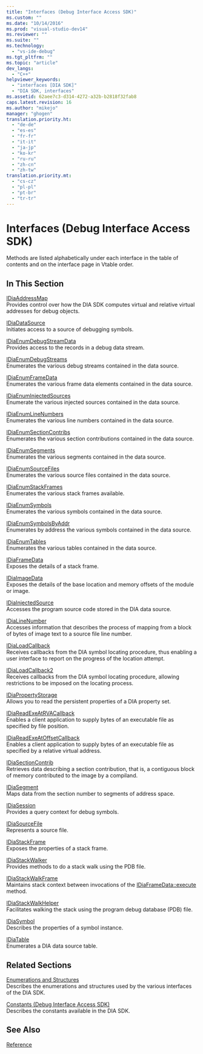 ```yaml
---
title: "Interfaces (Debug Interface Access SDK)"
ms.custom: ""
ms.date: "10/14/2016"
ms.prod: "visual-studio-dev14"
ms.reviewer: ""
ms.suite: ""
ms.technology: 
  - "vs-ide-debug"
ms.tgt_pltfrm: ""
ms.topic: "article"
dev_langs: 
  - "C++"
helpviewer_keywords: 
  - "interfaces [DIA SDK]"
  - "DIA SDK, interfaces"
ms.assetid: 62aee7c3-d314-4272-a32b-b2818f32fab8
caps.latest.revision: 16
ms.author: "mikejo"
manager: "ghogen"
translation.priority.ht: 
  - "de-de"
  - "es-es"
  - "fr-fr"
  - "it-it"
  - "ja-jp"
  - "ko-kr"
  - "ru-ru"
  - "zh-cn"
  - "zh-tw"
translation.priority.mt: 
  - "cs-cz"
  - "pl-pl"
  - "pt-br"
  - "tr-tr"
---
```

# Interfaces (Debug Interface Access SDK)
Methods are listed alphabetically under each interface in the table of contents and on the interface page in Vtable order.  
  
## In This Section  
 [IDiaAddressMap](../debugger/idiaaddressmap.md)  
 Provides control over how the DIA SDK computes virtual and relative virtual addresses for debug objects.  
  
 [IDiaDataSource](../debugger/idiadatasource.md)  
 Initiates access to a source of debugging symbols.  
  
 [IDiaEnumDebugStreamData](../debugger/idiaenumdebugstreamdata.md)  
 Provides access to the records in a debug data stream.  
  
 [IDiaEnumDebugStreams](../debugger/idiaenumdebugstreams.md)  
 Enumerates the various debug streams contained in the data source.  
  
 [IDiaEnumFrameData](../debugger/idiaenumframedata.md)  
 Enumerates the various frame data elements contained in the data source.  
  
 [IDiaEnumInjectedSources](../debugger/idiaenuminjectedsources.md)  
 Enumerate the various injected sources contained in the data source.  
  
 [IDiaEnumLineNumbers](../debugger/idiaenumlinenumbers.md)  
 Enumerates the various line numbers contained in the data source.  
  
 [IDiaEnumSectionContribs](../debugger/idiaenumsectioncontribs.md)  
 Enumerates the various section contributions contained in the data source.  
  
 [IDiaEnumSegments](../debugger/idiaenumsegments.md)  
 Enumerates the various segments contained in the data source.  
  
 [IDiaEnumSourceFiles](../debugger/idiaenumsourcefiles.md)  
 Enumerates the various source files contained in the data source.  
  
 [IDiaEnumStackFrames](../debugger/idiaenumstackframes.md)  
 Enumerates the various stack frames available.  
  
 [IDiaEnumSymbols](../debugger/idiaenumsymbols.md)  
 Enumerates the various symbols contained in the data source.  
  
 [IDiaEnumSymbolsByAddr](../debugger/idiaenumsymbolsbyaddr.md)  
 Enumerates by address the various symbols contained in the data source.  
  
 [IDiaEnumTables](../debugger/idiaenumtables.md)  
 Enumerates the various tables contained in the data source.  
  
 [IDiaFrameData](../debugger/idiaframedata.md)  
 Exposes the details of a stack frame.  
  
 [IDiaImageData](../debugger/idiaimagedata.md)  
 Exposes the details of the base location and memory offsets of the module or image.  
  
 [IDiaInjectedSource](../debugger/idiainjectedsource.md)  
 Accesses the program source code stored in the DIA data source.  
  
 [IDiaLineNumber](../debugger/idialinenumber.md)  
 Accesses information that describes the process of mapping from a block of bytes of image text to a source file line number.  
  
 [IDiaLoadCallback](../debugger/idialoadcallback.md)  
 Receives callbacks from the DIA symbol locating procedure, thus enabling a user interface to report on the progress of the location attempt.  
  
 [IDiaLoadCallback2](../debugger/idialoadcallback2.md)  
 Receives callbacks from the DIA symbol locating procedure, allowing restrictions to be imposed on the locating process.  
  
 [IDiaPropertyStorage](../debugger/idiapropertystorage.md)  
 Allows you to read the persistent properties of a DIA property set.  
  
 [IDiaReadExeAtRVACallback](../debugger/idiareadexeatrvacallback.md)  
 Enables a client application to supply bytes of an executable file as specified by file position.  
  
 [IDiaReadExeAtOffsetCallback](../debugger/idiareadexeatoffsetcallback.md)  
 Enables a client application to supply bytes of an executable file as specified by a relative virtual address.  
  
 [IDiaSectionContrib](../debugger/idiasectioncontrib.md)  
 Retrieves data describing a section contribution, that is, a contiguous block of memory contributed to the image by a compiland.  
  
 [IDiaSegment](../debugger/idiasegment.md)  
 Maps data from the section number to segments of address space.  
  
 [IDiaSession](../debugger/idiasession.md)  
 Provides a query context for debug symbols.  
  
 [IDiaSourceFile](../debugger/idiasourcefile.md)  
 Represents a source file.  
  
 [IDiaStackFrame](../debugger/idiastackframe.md)  
 Exposes the properties of a stack frame.  
  
 [IDiaStackWalker](../debugger/idiastackwalker.md)  
 Provides methods to do a stack walk using the PDB file.  
  
 [IDiaStackWalkFrame](../debugger/idiastackwalkframe.md)  
 Maintains stack context between invocations of the [IDiaFrameData::execute](../debugger/idiaframedata--execute.md) method.  
  
 [IDiaStackWalkHelper](../debugger/idiastackwalkhelper.md)  
 Facilitates walking the stack using the program debug database (PDB) file.  
  
 [IDiaSymbol](../debugger/idiasymbol.md)  
 Describes the properties of a symbol instance.  
  
 [IDiaTable](../debugger/idiatable.md)  
 Enumerates a DIA data source table.  
  
## Related Sections  
 [Enumerations and Structures](../debugger/enumerations-and-structures.md)  
 Describes the enumerations and structures used by the various interfaces of the DIA SDK.  
  
 [Constants (Debug Interface Access SDK)](../debugger/constants--debug-interface-access-sdk-.md)  
 Describes the constants available in the DIA SDK.  
  
## See Also  
 [Reference](../debugger/debug-interface-access-sdk-reference.md)